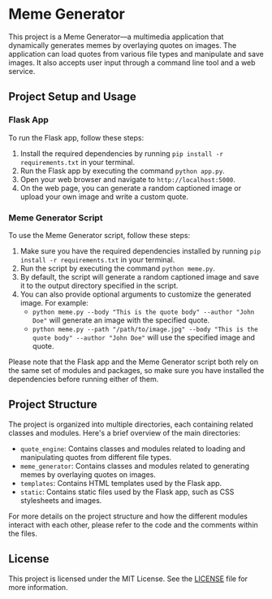 # Meme Generator

This project is a Meme Generator—a multimedia application that dynamically generates memes by overlaying quotes on images. The application can load quotes from various file types and manipulate and save images. It also accepts user input through a command line tool and a web service.

## Project Setup and Usage

### Flask App

To run the Flask app, follow these steps:

1. Install the required dependencies by running `pip install -r requirements.txt` in your terminal.
2. Run the Flask app by executing the command `python app.py`.
3. Open your web browser and navigate to `http://localhost:5000`.
4. On the web page, you can generate a random captioned image or upload your own image and write a custom quote.

### Meme Generator Script

To use the Meme Generator script, follow these steps:

1. Make sure you have the required dependencies installed by running `pip install -r requirements.txt` in your terminal.
2. Run the script by executing the command `python meme.py`.
3. By default, the script will generate a random captioned image and save it to the output directory specified in the script.
4. You can also provide optional arguments to customize the generated image. For example:
   - `python meme.py --body "This is the quote body" --author "John Doe"` will generate an image with the specified quote.
   - `python meme.py --path "/path/to/image.jpg" --body "This is the quote body" --author "John Doe"` will use the specified image and quote.

Please note that the Flask app and the Meme Generator script both rely on the same set of modules and packages, so make sure you have installed the dependencies before running either of them.

## Project Structure

The project is organized into multiple directories, each containing related classes and modules. Here's a brief overview of the main directories:

- `quote_engine`: Contains classes and modules related to loading and manipulating quotes from different file types.
- `meme_generator`: Contains classes and modules related to generating memes by overlaying quotes on images.
- `templates`: Contains HTML templates used by the Flask app.
- `static`: Contains static files used by the Flask app, such as CSS stylesheets and images.

For more details on the project structure and how the different modules interact with each other, please refer to the code and the comments within the files.

## License

This project is licensed under the MIT License. See the [LICENSE](LICENSE) file for more information.